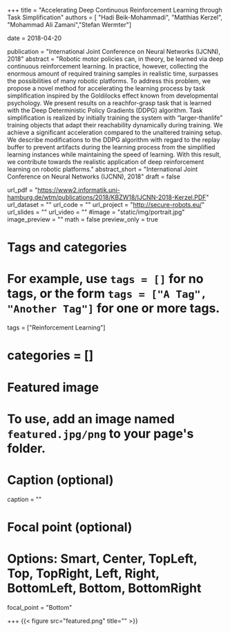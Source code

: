 +++
title = "Accelerating Deep Continuous Reinforcement Learning through Task Simplification"
authors = [ "Hadi Beik-Mohammadi", "Matthias Kerzel", "Mohammad Ali Zamani","Stefan Wermter"]

date = 2018-04-20

publication = "International Joint Conference on Neural Networks (IJCNN), 2018"
abstract = "Robotic motor policies can, in theory, be learned via deep continuous reinforcement learning. In practice, however, collecting the enormous amount of required training samples in realistic time, surpasses the possibilities of many robotic platforms. To address this problem, we propose a novel method for accelerating the learning process by task simplification inspired by the Goldilocks effect known from developmental psychology. We present results on a reachfor-grasp task that is learned with the Deep Deterministic Policy Gradients (DDPG) algorithm. Task simplification is realized by initially training the system with “larger-thanlife” training objects that adapt their reachability dynamically during training. We achieve a significant acceleration compared to the unaltered training setup. We describe modifications to the DDPG algorithm with regard to the replay buffer to prevent artifacts during the learning process from the simplified learning instances while maintaining the speed of learning. With this result, we contribute towards the realistic application of deep reinforcement learning on robotic platforms."
abstract_short = "International Joint Conference on Neural Networks (IJCNN), 2018"
draft = false

url_pdf = "https://www2.informatik.uni-hamburg.de/wtm/publications/2018/KBZW18/IJCNN-2018-Kerzel.PDF"
url_dataset = ""
url_code = ""
url_project = "http://secure-robots.eu/"
url_slides = ""
url_video = ""
#image = "static/img/portrait.jpg"
image_preview = ""
math = false
preview_only = true
# Tags and categories
# For example, use `tags = []` for no tags, or the form `tags = ["A Tag", "Another Tag"]` for one or more tags.
tags = ["Reinforcement Learning"]
# categories = []

# Featured image
# To use, add an image named `featured.jpg/png` to your page's folder. 

  # Caption (optional)
  caption = ""

  # Focal point (optional)
  # Options: Smart, Center, TopLeft, Top, TopRight, Left, Right, BottomLeft, Bottom, BottomRight
  focal_point = "Bottom"
  
  
+++
{{< figure src="featured.png" title="" >}}
